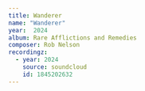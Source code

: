 ```yaml
---
title: Wanderer
name: "Wanderer"
year:  2024
album: Rare Afflictions and Remedies
composer: Rob Nelson
recordingz:
  - year: 2024
    source: soundcloud
    id: 1845202632 
---
```

